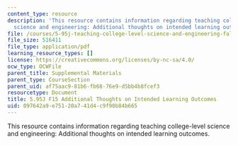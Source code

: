 ```yaml
---
content_type: resource
description: 'This resource contains information regarding teaching college-level
  science and engineering: Additional thoughts on intended learning outcomes.'
file: /courses/5-95j-teaching-college-level-science-and-engineering-fall-2015/097642a9e75120a741d4c9f90b84b665_MIT5_95JF15_LearningOutcomes.pdf
file_size: 516411
file_type: application/pdf
learning_resource_types: []
license: https://creativecommons.org/licenses/by-nc-sa/4.0/
ocw_type: OCWFile
parent_title: Supplemental Materials
parent_type: CourseSection
parent_uid: af75aac9-81b6-fb68-76e9-d5bb4b8fcef3
resourcetype: Document
title: 5.95J F15 Additional Thoughts on Intended Learning Outcomes
uid: 097642a9-e751-20a7-41d4-c9f90b84b665
---
```

This resource contains information regarding teaching college-level science and engineering: Additional thoughts on intended learning outcomes.